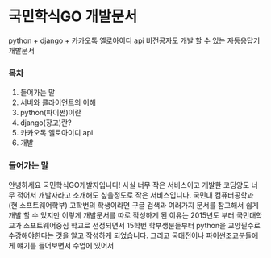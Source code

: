# 국민학식GO 개발문서

python + django + 카카오톡 옐로아이디 api
비전공자도 개발 할 수 있는 자동응답기 개발문서
### 목차
1. 들어가는 말
2. 서버와 클라이언트의 이해
3. python(파이썬)이란
4. django(장고)란?
5. 카카오톡 옐로아이디 api
6. 개발

### 들어가는 말
안녕하세요 국민학식GO개발자입니다!
사실 너무 작은 서비스이고 개발한 코딩양도 너무 적어서 개발자라고 소개해도 싶을정도로 작은 서비스입니다.
국민대 컴퓨터공학과(현 소프트웨어학부) 고학번의 학생이라면 구글 검색과 여러가지 문서를 참고해서 쉽게 개발 할 수 있지만
이렇게 개발문서를 따로 작성하게 된 이유는 2015년도 부터 국민대학교가 소프트웨어중심 학교로 선정되면서 15학번 학부생분들부터
python을 교양필수로 수강해야한다는 것을 알고 작성하게 되었습니다. 그리고 국대전이나 파이썬조교분들에게 얘기를 들어보면서 수업에 있어서